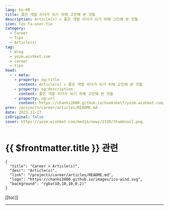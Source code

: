 ```yaml
---
lang: ko-KR
title: 좋은 개발 리더가 되기 위해 고민해 본 것들
description: Article(s) > 좋은 개발 리더가 되기 위해 고민해 본 것들
icon: fas fa-user-tie
category: 
  - Career
  - Tips
  - Article(s)
tag: 
  - blog
  - yozm.wishket.com
  - career
  - tips
head:
  - - meta:
    - property: og:title
      content: Article(s) > 좋은 개발 리더가 되기 위해 고민해 본 것들
    - property: og:description
      content: 좋은 개발 리더가 되기 위해 고민해 본 것들
    - property: og:url
      content: https://chanhi2000.github.io/bookshelf/yozm.wishket.com/2338.html
prev: /projects/career/articles/README.md
date: 2023-11-27
isOriginal: false
cover: https://yozm.wishket.com/media/news/2338/thumbnail.png
---
```


# {{ $frontmatter.title }} 관련

```component VPCard
{
  "title": "Career > Article(s)",
  "desc": "Article(s)",
  "link": "/projects/career/articles/README.md",
  "logo": "https://chanhi2000.github.io/images/ico-wind.svg",
  "background": "rgba(10,10,10,0.2)"
}
```

[[toc]]

---

<SiteInfo
  name="좋은 개발 리더가 되기 위해 고민해 본 것들 | 요즘IT"
  desc="이번 글에서는 지난 3년간 개인 기여자(Individual Contributor, IC)가 아닌 한 명의 리더로서 좋은 리더란 무엇인지, 또 좋은 리더가 되려면 어떤 역량이 필요한지에 스스로 고민해 봤던 내용에 관해 적어보려고 한다. 아무리 기여자로서 일을 잘했던 사람이라고 해도 이 경험이 좋은 리더로서의 역량으로 이어지리란 법은 없기 때문에 자연스럽게 이런 고민을 시작하게 되었다. 리더에게는 단지 커뮤니케이션뿐 아니라, 나 스스로에 대한 이해와 인간 본연의 심리와 본능, 조직의 특성에 대한 이해와 같은 인문학적인 소양까지도 필요하다고 느꼈다."
  url="https://yozm.wishket.com/magazine/detail/2338/"
  logo="https://yozm.wishket.com/favicon.ico"
  preview="https://yozm.wishket.com/media/news/2338/thumbnail.png"/>

<!-- TODO: 작성 -->

